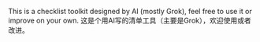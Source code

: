 This is a checklist toolkit designed by AI (mostly Grok), feel free to use it or improve on your own.
这是个用AI写的清单工具（主要是Grok），欢迎使用或者改进。
